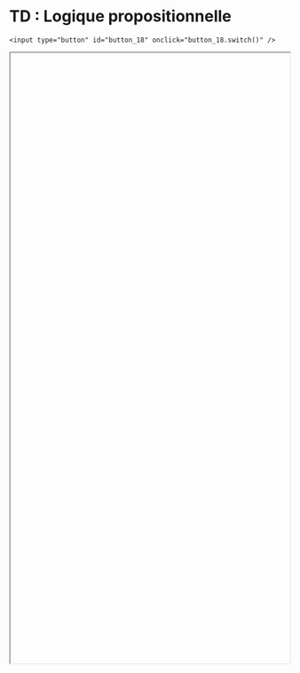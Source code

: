 # TD : Logique propositionnelle

<script>
    $(function() {
        document.getElementById("main-content").style.maxWidth = "90%";
        button_18 = button_cor(
            'https://raw.githubusercontent.com/fortierq/cours/main/logique/propositionnelle/td/td_logique.pdf',
            '18',
            'button_18'
        );
    });
</script>

```{margin}
<input type="button" id="button_18" onclick="button_18.switch()" />
```

<iframe id="18" height=1100 width=100% allowfullscreen></iframe>
